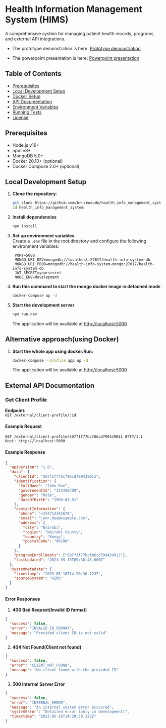 # Health Information Management System (HIMS)

A comprehensive system for managing patient health records, programs, and external API integrations.

- The prototype demonstration is here: [Prototype demonstration](./PROTOTYPE_DEMONSTRATION.mp4)

- The powerpoint presentation is here: [Powerpoint presentation](./POWERPOINT_PRESENTATION.pptx)

## Table of Contents

- [Prerequisites](#prerequisites)
- [Local Development Setup](#local-development-setup)
- [Docker Setup](#docker-setup)
- [API Documentation](#api-documentation)
- [Environment Variables](#environment-variables)
- [Running Tests](#running-tests)
- [License](#license)

## Prerequisites

- Node.js v16+
- npm v8+
- MongoDB 5.0+
- Docker 20.10+ (optional)
- Docker Compose 2.0+ (optional)

## Local Development Setup

1. **Clone the repository**:

   ```bash
   git clone https://github.com/bruceoaudo/health_info_management_system.git
   cd health_info_management_system
   ```

2. **Install dependencies**

   ```bash
   npm install
   ```

3. **Set up environment variables**  
   Create a `.env` file in the root directory and configure the following environment variables:

   ```env
    PORT=5000
    MONGO_URI_DEV=mongodb://localhost:27017/health-info-system-db
    MONGO_URI_PROD=mongodb://health-info-system-mongo:27017/health-info-system-db
    JWT_SECRET=yoursecret
    NODE_ENV=development
   ```

4. **Run this command to start the mongo docker image in detached mode**

   ```bash
   docker-compose up -d
   ```

5. **Start the development server**

   ```bash
   npm run dev
   ```

   The application will be available at <http://localhost:5000>

## Alternative approach(using Docker)

1. **Start the whole app using docker.Run:**

   ```bash
   docker-compose --profile app up -d
   ```

   The application will be available at <http://localhost:5000>

## External API Documentation

### Get Client Profile

**Endpoint**:  
`GET /external/client-profile/:id`

#### Example Request

```http
GET /external/client-profile/507f1f77bcf86cd799439011 HTTP/1.1
Host: http://localhost:5000
```

#### Example Response

```json
{
  "apiVersion": "1.0",
  "data": {
    "clientId": "507f1f77bcf86cd799439011",
    "identification": {
      "fullName": "John Doe",
      "governmentId": "123456789",
      "gender": "Male",
      "dateOfBirth": "1980-01-01"
    },
    "contactInformation": {
      "phone": "+254712345678",
      "email": "john.doe@example.com",
      "address": {
        "city": "Nairobi",
        "region": "Nairobi County",
        "country": "Kenya",
        "postalCode": "00100"
      }
    },
    "programEnrollments": ["507f1f77bcf86cd799439012"],
    "lastUpdated": "2023-05-15T09:30:45.000Z"
  },
  "systemMetadata": {
    "timestamp": "2023-05-16T14:20:30.123Z",
    "sourceSystem": "HIMS"
  }
}
```

#### Error Responses

1. **400 Bad Request(Invalid ID format)**

```json
{
  "success": false,
  "error": "INVALID_ID_FORMAT",
  "message": "Provided client ID is not valid"
}
```

2. **404 Not Found(Client not found)**

```json
{
  "success": false,
  "error": "CLIENT_NOT_FOUND",
  "message": "No client found with the provided ID"
}
```

3. **500 Internal Ssrver Error**

```json
{
  "success": false,
  "error": "INTERNAL_ERROR",
  "message": "An internal system error occurred",
  "systemError": "Detailed error (only in development)",
  "timestamp": "2023-05-16T14:20:30.123Z"
}
```
